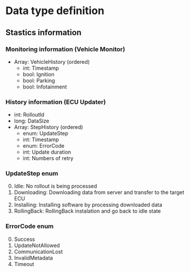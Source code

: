 # Data type definition
## Stastics information
### Monitoring information (Vehicle Monitor)
- Array: VehicleHistory (ordered)
    - int: Timestamp
    - bool: Ignition
    - bool: Parking
    - bool: Infotainment

### History information (ECU Updater)
- int: RolloutId
- long: DataSize
- Array: StepHistory (ordered)
    - enum: UpdateStep
    - int: Timestamp
    - enum: ErrorCode
    - int: Update duration
    - int: Numbers of retry


### UpdateStep enum
0. Idle: No rollout is being processed
1. Downloading: Downloading data from server and transfer to the target ECU
2. Installing: Installing software by processing downloaded data
3. RollingBack: RollingBack instalation and go back to idle state

### ErrorCode enum
0. Success
1. UpdateNotAllowed
2. CommunicationLost
3. InvalidMetadata
4. Timeout